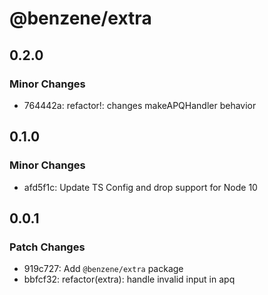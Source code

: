 # @benzene/extra

## 0.2.0

### Minor Changes

- 764442a: refactor!: changes makeAPQHandler behavior

## 0.1.0

### Minor Changes

- afd5f1c: Update TS Config and drop support for Node 10

## 0.0.1

### Patch Changes

- 919c727: Add `@benzene/extra` package
- bbfcf32: refactor(extra): handle invalid input in apq
